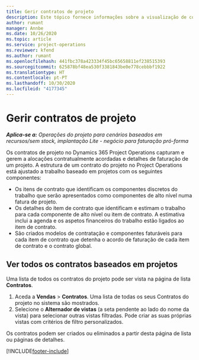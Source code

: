 ```yaml
---
title: Gerir contratos de projeto
description: Este tópico fornece informações sobre a visualização de contratos baseados em projetos.
author: rumant
manager: Annbe
ms.date: 10/26/2020
ms.topic: article
ms.service: project-operations
ms.reviewer: kfend
ms.author: rumant
ms.openlocfilehash: 441fbc378a423334f45bc65658811ef238515393
ms.sourcegitcommit: 625878bf48ea530f3381843be0e778cebbbf1922
ms.translationtype: HT
ms.contentlocale: pt-PT
ms.lasthandoff: 10/30/2020
ms.locfileid: "4177345"
---
```

# <a name="manage-project-contracts"></a>Gerir contratos de projeto

_**Aplica-se a:** Operações do projeto para cenários baseados em recursos/sem stock, implantação Lite - negócio para faturação pró-forma_

Os contratos de projeto no Dynamics 365 Project Operations capturam e gerem a alocações contratualmente acordadas e detalhes de faturação de um projeto. A estrutura de um contrato do projeto no Project Operations está ajustado a trabalho baseado em projetos com os seguintes componentes:

- Os itens de contrato que identificam os componentes discretos do trabalho que serão apresentados como componentes de alto nível numa fatura de projeto.
- Os detalhes do item de contrato que identificam e estimam o trabalho para cada componente de alto nível ou item de contrato. A estimativa inclui a agenda e os aspetos financeiros do trabalho estão ligados ao item de contrato.
- São criados modelos de contratação e componentes faturáveis para cada item de contrato que detenha o acordo de faturação de cada item de contrato e o contrato global.

## <a name="view-all-project-based-contracts"></a>Ver todos os contratos baseados em projetos

Uma lista de todos os contratos do projeto pode ser vista na página de lista **Contratos**. 

1. Aceda a **Vendas** > **Contratos**. Uma lista de todas os seus Contratos do projeto no sistema são mostrados. 
2. Selecione o **Alternador de vistas** (a seta pendente ao lado do nome da vista) para selecionar outras vistas filtradas. Pode criar as suas próprias vistas com critérios de filtro personalizados.

Os contratos podem ser criados ou eliminados a partir desta página de lista ou páginas de detalhes.


[!INCLUDE[footer-include](../../includes/footer-banner.md)]